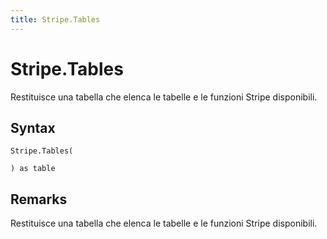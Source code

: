 ```yaml
---
title: Stripe.Tables
---
```


# Stripe.Tables


Restituisce una tabella che elenca le tabelle e le funzioni Stripe disponibili.


## Syntax

```powerquery
Stripe.Tables(

) as table
```


## Remarks

Restituisce una tabella che elenca le tabelle e le funzioni Stripe disponibili.


